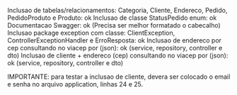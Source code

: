 Inclusao de tabelas/relacionamentos: Categoria, Cliente, Endereco, Pedido, PedidoProduto e Produto: ok
Inclusao de classe StatusPedido enum: ok
Documentacao Swagger: ok (Precisa ser melhor formatado o cabecalho)
Inclusao package exception com classe: ClientException, ControllerExceptionHandler e ErroResposta: ok
Inclusao de endereco por cep consultando no viacep por (json): ok (service, repository, controller e dto)
Inclusao de cliente + endereco (cep) consultando no viacep por (json): ok (service, repository, controller e dto)

IMPORTANTE: para testar a inclusao de cliente, devera ser colocado o email e senha no arquivo application, linhas 24 e 25.
